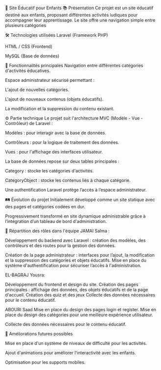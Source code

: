 🎯 Site Éducatif pour Enfants
📚 Présentation
Ce projet est un site éducatif destiné aux enfants, proposant différentes activités ludiques pour accompagner leur apprentissage.
Le site offre une navigation simple entre plusieurs catégories

🛠️ Technologies utilisées
Laravel (Framework PHP)

HTML / CSS (Frontend)

MySQL (Base de données)

🚀 Fonctionnalités principales
Navigation entre différentes catégories d'activités éducatives.

Espace administrateur sécurisé permettant :

L'ajout de nouvelles catégories.

L'ajout de nouveaux contenus (objets éducatifs).

La modification et la suppression du contenu existant.

⚙️ Partie technique
Le projet suit l'architecture MVC (Modèle - Vue - Contrôleur) de Laravel :

Modèles : pour interagir avec la base de données.

Contrôleurs : pour la logique de traitement des données.

Vues : pour l'affichage des interfaces utilisateur.

La base de données repose sur deux tables principales :

Category : stocke les catégories d'activités.

CategoryObject : stocke les contenus liés à chaque catégorie.

Une authentification Laravel protège l’accès à l’espace administrateur.

🛤️ Évolution du projet
Initialement développé comme un site statique avec des pages et catégories codées en dur.

Progressivement transformé en site dynamique administrable grâce à l’intégration d’un tableau de bord d'administration.

👥 Répartition des rôles dans l'équipe
JAMAI Salma :

Développement du backend avec Laravel : création des modèles, des contrôleurs et des routes pour la gestion des données.

Création de la page administrateur : interfaces pour l’ajout, la modification et la suppression des catégories et objets éducatifs. 
Mise en place du système d'authentification pour sécuriser l’accès à l'administration.

EL-BAGRAJ Yousra:

Développement du frontend et design du site.
Création des pages principales : affichage des données, des objets éducatifs et de la page d'accueil.
Création des quiz et des jeux
Collecte des données nécessaires pour le contenu éducatif.

ABOURI Saad
Mise en place du design des pages login et register.
Mise en place du design des catégories pour une meilleure expérience utilisateur.

Collecte des données nécessaires pour le contenu éducatif.

🔮 Améliorations futures possibles

Mise en place d'un système de niveaux de difficulté pour les activités.

Ajout d'animations pour améliorer l'interactivité avec les enfants.

Optimisation pour les supports mobiles.

